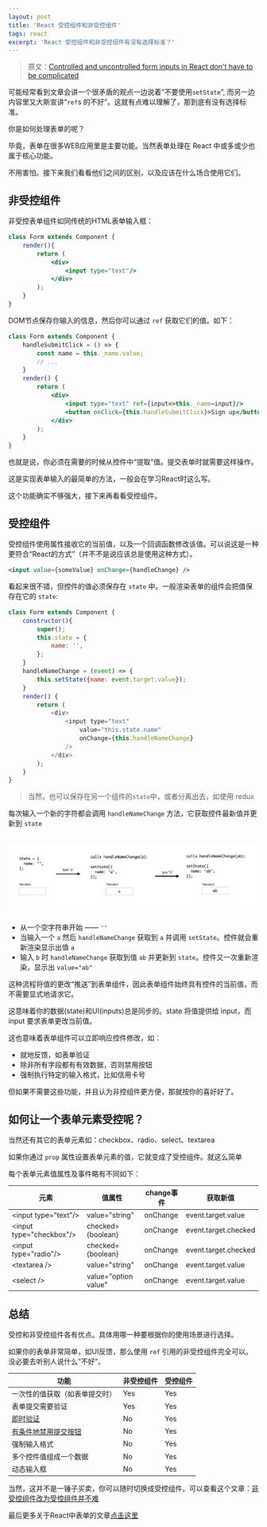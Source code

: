 ```yaml
---
layout: post
title: 'React 受控组件和非受控组件'
tags: react
excerpt: 'React 受控组件和非受控组件有没有选择标准？'
---
```


> 原文：[Controlled and uncontrolled form inputs in React don't have to be complicated](https://goshakkk.name/controlled-vs-uncontrolled-inputs-react/)

可能经常看到文章会讲一个很矛盾的观点一边说着“不要使用`setState`”, 而另一边内容里又大斯宣讲“`ref`s 的不好”。这就有点难以理解了，那到底有没有选择标准。

你是如何处理表单的呢？

毕竟，表单在很多WEB应用里是主要功能。当然表单处理在 React 中或多或少也属于核心功能。

不用害怕。接下来我们看看他们之间的区别，以及应该在什么场合使用它们。

## 非受控组件

非受控表单组件如同传统的HTML表单输入框：

```jsx
class Form extends Component {
    render(){
        return (
            <div>
                <input type="text"/>
            </div>
        );
    }
}
```

DOM节点保存你输入的信息，然后你可以通过 `ref` 获取它们的值。如下：

```jsx
class Form extends Component {
    handleSubmitClick = () => {
        const name = this._name.value;
        // ...
    }
    render() {
        return (
            <div>
                <input type="text" ref={input=>this._name=input}/>
                <button onClick={this.handleSubmitClick}>Sign up</button>
            </div>
        );
    }
}
```

也就是说，你必须在需要的时候从控件中“提取”值。提交表单时就需要这样操作。

这是实现表单输入的最简单的方法，一般会在学习React时这么写。

这个功能确实不够强大，接下来再看看受控组件。

## 受控组件

受控组件使用属性接收它的当前值，以及一个回调函数修改该值。可以说这是一种更符合“React的方式”（并不不是说应该总是使用这种方式）。

```jsx
<input value={someValue} onChange={handleChange} />
```

看起来很不错，但控件的值必须保存在 `state` 中。一般渲染表单的组件会把值保存在它的 `state`:

```js
class Form extends Component {
    constructor(){
        super();
        this.state = {
            name: '',
        };
    }
    handleNameChange = (event) => {
        this.setState({name: event.target.value});
    }
    render() {
        return (
            <div>
                <input type="text"
                    value="this.state.name"
                    onChange={this.handleNameChange}
                />
            </div>
        );
    }
}
```

> 当然，也可以保存在另一个组件的`state`中，或者分离出去，如使用 redux

每次输入一个新的字符都会调用 `handleNameChange` 方法，它获取控件最新值并更新到 `state`

<br/>
<div style="background:white;padding:20px;">
<img src="/public/images/js/controlled-flow.png"/>
</div>
<br/>

* 从一个空字符串开始 —— `''`
* 当输入一个 `a` 然后 `handleNameChange` 获取到 `a` 并调用 `setState`。控件就会重新渲染显示出值 `a`
* 输入 `b` 时 `handleNameChange` 获取到值 `ab` 并更新到 `state`。控件又一次重新渲染，显示出 `value="ab"`

这种流程将值的更改“推送”到表单组件，因此表单组件始终具有控件的当前值，而不需要显式地请求它。

这意味着你的数据(state)和UI(inputs)总是同步的。state 将值提供给 input，而 input 要求表单更改当前值。

这也意味着表单组件可以立即响应控件修改，如：

* 就地反馈，如表单验证
* 除非所有字段都有有效数据，否则禁用按钮
* 强制执行特定的输入格式，比如信用卡号

但如果不需要这些功能，并且认为非控组件更方便，那就按你的喜好好了。

## 如何让一个表单元素受控呢？

当然还有其它的表单元素如：checkbox、radio、select、textarea

如果你通过 `prop` 属性设置表单元素的值，它就变成了受控组件。就这么简单

每个表单元素值属性及事件略有不同如下：

|元素|值属性|change事件|获取新值|
|---|---|---|---|
|&lt;input type="text"/&gt;|value="string"|onChange|event.target.value|
|&lt;input type="checkbox"/&gt;|checked={boolean}|onChange|event.target.checked|
|&lt;input type="radio"/&gt;|checked={boolean}|onChange|event.target.checked|
|&lt;textarea /&gt;|value="string"|onChange|event.target.value|
|&lt;select /&gt;|value="option value"|onChange|event.target.value|

## 总结

受控和非受控组件各有优点。具体用哪一种要根据你的使用场景进行选择。

如果你的表单非常简单，如UI反馈，那么使用 `ref` 引用的非受控组件完全可以。没必要去听别人说什么“不好”。

|功能|非受控组件|受控组件|
|---|---|---|
|一次性的值获取（如表单提交时）|Yes|Yes|
|表单提交需要验证|Yes|Yes|
|[即时验证](https://goshakkk.name/instant-form-fields-validation-react/)|No|Yes|
|[有条件地禁用提交按钮](https://goshakkk.name/form-recipe-disable-submit-button-react/)|No|Yes|
|强制输入格式|No|Yes|
|多个控件值组成一个数据|No|Yes|
|动态输入框|No|Yes|

当然，这并不是一锤子买卖，你可以随时切换成受控组件。可以查看这个文章：[非受控组件改为受控组件并不难](https://goshakkk.name/turn-uncontrolled-into-controlled/)

最后更多关于React中表单的文章[点击这里](https://goshakkk.name/on-forms-react/)